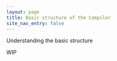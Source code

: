 ```yaml
---
layout: page
title: Basic structure of the Compiler
site_nav_entry: false
---
```


Understanding the basic structure

WIP